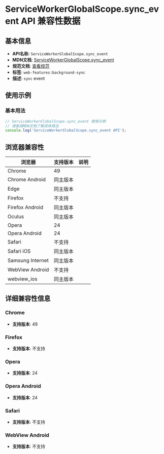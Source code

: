 # ServiceWorkerGlobalScope.sync_event API 兼容性数据

## 基本信息

- **API名称**: `ServiceWorkerGlobalScope.sync_event`
- **MDN文档**: [ServiceWorkerGlobalScope.sync_event](https://developer.mozilla.org/docs/Web/API/ServiceWorkerGlobalScope/sync_event)
- **规范文档**: [查看规范](https://wicg.github.io/background-sync/spec/#dom-serviceworkerglobalscope-onsync)
- **标签**: `web-features:background-sync`
- **描述**: `sync` event

## 使用示例

### 基本用法

```javascript
// ServiceWorkerGlobalScope.sync_event 使用示例
// 请查阅MDN文档了解具体用法
console.log('ServiceWorkerGlobalScope.sync_event API');
```

## 浏览器兼容性

| 浏览器 | 支持版本 | 说明 |
|--------|----------|------|
| Chrome | 49 |  |
| Chrome Android | 同主版本 |  |
| Edge | 同主版本 |  |
| Firefox | 不支持 |  |
| Firefox Android | 同主版本 |  |
| Oculus | 同主版本 |  |
| Opera | 24 |  |
| Opera Android | 24 |  |
| Safari | 不支持 |  |
| Safari iOS | 同主版本 |  |
| Samsung Internet | 同主版本 |  |
| WebView Android | 不支持 |  |
| webview_ios | 同主版本 |  |

## 详细兼容性信息

### Chrome

- **支持版本**: 49

### Firefox

- **支持版本**: 不支持

### Opera

- **支持版本**: 24

### Opera Android

- **支持版本**: 24

### Safari

- **支持版本**: 不支持

### WebView Android

- **支持版本**: 不支持

